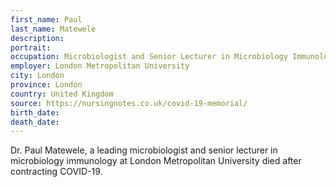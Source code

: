 ```yaml
---
first_name: Paul
last_name: Matewele
description: 
portrait: 
occupation: Microbiologist and Senior Lecturer in Microbiology Immunology
employer: London Metropolitan University
city: London
province: London
country: United Kingdom
source: https://nursingnotes.co.uk/covid-19-memorial/
birth_date: 
death_date: 
---
```


Dr. Paul Matewele, a leading microbiologist and senior lecturer in microbiology immunology at London Metropolitan University died after contracting COVID-19.
